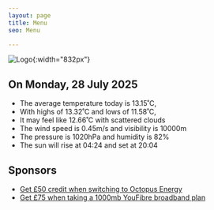 ```yaml
---
layout: page
title: Menu
seo: Menu

---
```


![Logo](/images/logo.jpg){:width="832px"}

<!-- weather_marker starts -->
## On Monday, 28 July 2025

- The average temperature today is 13.15˚C,
- With highs of 13.32˚C and lows of 11.58˚C,
- It may feel like 12.66˚C with scattered clouds
- The wind speed is 0.45m/s and visibility is 10000m
- The pressure is 1020hPa and humidity is 82%
- The sun will rise at 04:24 and set at 20:04

<!-- weather_marker ends -->

## Sponsors

- [Get £50 credit when switching to Octopus Energy](https://bit.ly/3oD1nnS)
- [Get £75 when taking a 1000mb YouFibre broadband plan](https://aklam.io/91zWhU?)
